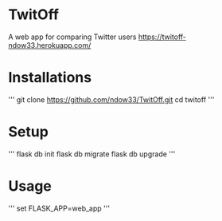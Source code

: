 # TwitOff
A web app for comparing Twitter users
https://twitoff-ndow33.herokuapp.com/

# Installations

'''
git clone https://github.com/ndow33/TwitOff.git
cd twitoff
'''

# Setup 

'''
flask db init
flask db migrate
flask db upgrade
'''

# Usage 
'''
set FLASK_APP=web_app
'''
